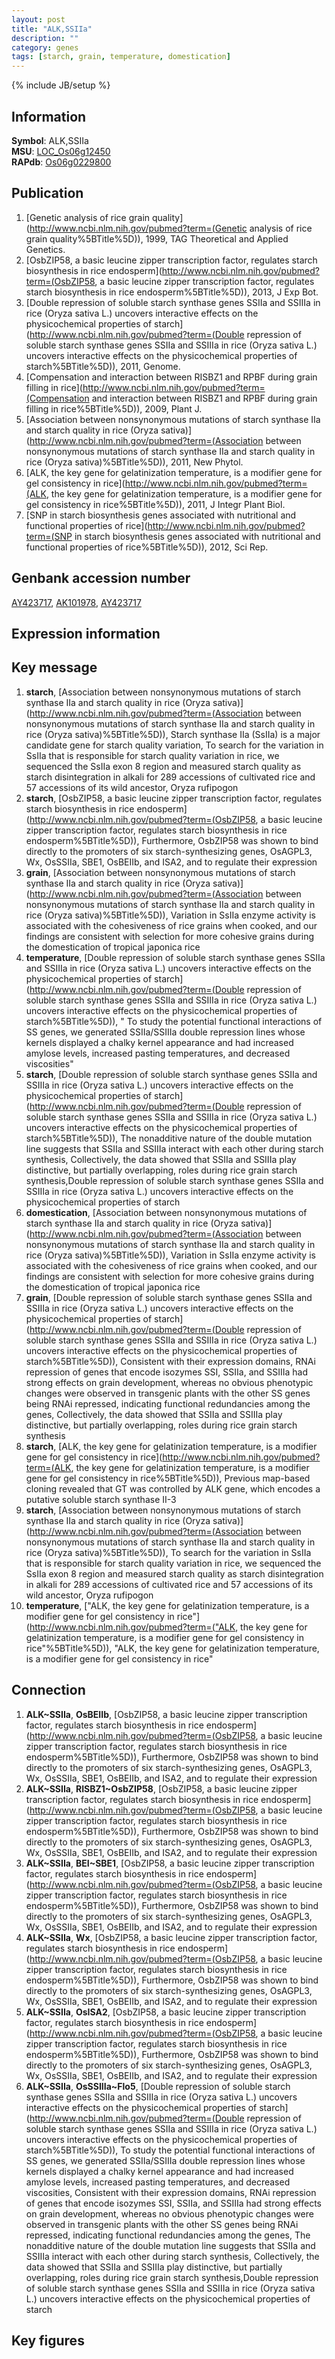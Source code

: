 ```yaml
---
layout: post
title: "ALK,SSIIa"
description: ""
category: genes
tags: [starch, grain, temperature, domestication]
---
```

{% include JB/setup %}

## Information
__Symbol__: ALK,SSIIa  
__MSU__: [LOC_Os06g12450](http://rice.plantbiology.msu.edu/cgi-bin/ORF_infopage.cgi?orf=LOC_Os06g12450)  
__RAPdb__: [Os06g0229800](http://rapdb.dna.affrc.go.jp/viewer/gbrowse_details/irgsp1?name=Os06g0229800)  

## Publication
1. [Genetic analysis of rice grain quality](http://www.ncbi.nlm.nih.gov/pubmed?term=(Genetic analysis of rice grain quality%5BTitle%5D)), 1999, TAG Theoretical and Applied Genetics.
2. [OsbZIP58, a basic leucine zipper transcription factor, regulates starch biosynthesis in rice endosperm](http://www.ncbi.nlm.nih.gov/pubmed?term=(OsbZIP58, a basic leucine zipper transcription factor, regulates starch biosynthesis in rice endosperm%5BTitle%5D)), 2013, J Exp Bot.
3. [Double repression of soluble starch synthase genes SSIIa and SSIIIa in rice (Oryza sativa L.) uncovers interactive effects on the physicochemical properties of starch](http://www.ncbi.nlm.nih.gov/pubmed?term=(Double repression of soluble starch synthase genes SSIIa and SSIIIa in rice (Oryza sativa L.) uncovers interactive effects on the physicochemical properties of starch%5BTitle%5D)), 2011, Genome.
4. [Compensation and interaction between RISBZ1 and RPBF during grain filling in rice](http://www.ncbi.nlm.nih.gov/pubmed?term=(Compensation and interaction between RISBZ1 and RPBF during grain filling in rice%5BTitle%5D)), 2009, Plant J.
5. [Association between nonsynonymous mutations of starch synthase IIa and starch quality in rice (Oryza sativa)](http://www.ncbi.nlm.nih.gov/pubmed?term=(Association between nonsynonymous mutations of starch synthase IIa and starch quality in rice (Oryza sativa)%5BTitle%5D)), 2011, New Phytol.
6. [ALK, the key gene for gelatinization temperature, is a modifier gene for gel consistency in rice](http://www.ncbi.nlm.nih.gov/pubmed?term=(ALK, the key gene for gelatinization temperature, is a modifier gene for gel consistency in rice%5BTitle%5D)), 2011, J Integr Plant Biol.
7. [SNP in starch biosynthesis genes associated with nutritional and functional properties of rice](http://www.ncbi.nlm.nih.gov/pubmed?term=(SNP in starch biosynthesis genes associated with nutritional and functional properties of rice%5BTitle%5D)), 2012, Sci Rep.

## Genbank accession number
[AY423717](http://www.ncbi.nlm.nih.gov/nuccore/AY423717), [AK101978](http://www.ncbi.nlm.nih.gov/nuccore/AK101978), [AY423717](http://www.ncbi.nlm.nih.gov/nuccore/AY423717)

## Expression information

## Key message
1. __starch__, [Association between nonsynonymous mutations of starch synthase IIa and starch quality in rice (Oryza sativa)](http://www.ncbi.nlm.nih.gov/pubmed?term=(Association between nonsynonymous mutations of starch synthase IIa and starch quality in rice (Oryza sativa)%5BTitle%5D)),  Starch synthase IIa (SsIIa) is a major candidate gene for starch quality variation, To search for the variation in SsIIa that is responsible for starch quality variation in rice, we sequenced the SsIIa exon 8 region and measured starch quality as starch disintegration in alkali for 289 accessions of cultivated rice and 57 accessions of its wild ancestor, Oryza rufipogon
2. __starch__, [OsbZIP58, a basic leucine zipper transcription factor, regulates starch biosynthesis in rice endosperm](http://www.ncbi.nlm.nih.gov/pubmed?term=(OsbZIP58, a basic leucine zipper transcription factor, regulates starch biosynthesis in rice endosperm%5BTitle%5D)),  Furthermore, OsbZIP58 was shown to bind directly to the promoters of six starch-synthesizing genes, OsAGPL3, Wx, OsSSIIa, SBE1, OsBEIIb, and ISA2, and to regulate their expression
3. __grain__, [Association between nonsynonymous mutations of starch synthase IIa and starch quality in rice (Oryza sativa)](http://www.ncbi.nlm.nih.gov/pubmed?term=(Association between nonsynonymous mutations of starch synthase IIa and starch quality in rice (Oryza sativa)%5BTitle%5D)),  Variation in SsIIa enzyme activity is associated with the cohesiveness of rice grains when cooked, and our findings are consistent with selection for more cohesive grains during the domestication of tropical japonica rice
4. __temperature__, [Double repression of soluble starch synthase genes SSIIa and SSIIIa in rice (Oryza sativa L.) uncovers interactive effects on the physicochemical properties of starch](http://www.ncbi.nlm.nih.gov/pubmed?term=(Double repression of soluble starch synthase genes SSIIa and SSIIIa in rice (Oryza sativa L.) uncovers interactive effects on the physicochemical properties of starch%5BTitle%5D)), " To study the potential functional interactions of SS genes, we generated SSIIa/SSIIIa double repression lines whose kernels displayed a chalky kernel appearance and had increased amylose levels, increased pasting temperatures, and decreased viscosities"
5. __starch__, [Double repression of soluble starch synthase genes SSIIa and SSIIIa in rice (Oryza sativa L.) uncovers interactive effects on the physicochemical properties of starch](http://www.ncbi.nlm.nih.gov/pubmed?term=(Double repression of soluble starch synthase genes SSIIa and SSIIIa in rice (Oryza sativa L.) uncovers interactive effects on the physicochemical properties of starch%5BTitle%5D)),  The nonadditive nature of the double mutation line suggests that SSIIa and SSIIIa interact with each other during starch synthesis, Collectively, the data showed that SSIIa and SSIIIa play distinctive, but partially overlapping, roles during rice grain starch synthesis,Double repression of soluble starch synthase genes SSIIa and SSIIIa in rice (Oryza sativa L.) uncovers interactive effects on the physicochemical properties of starch
6. __domestication__, [Association between nonsynonymous mutations of starch synthase IIa and starch quality in rice (Oryza sativa)](http://www.ncbi.nlm.nih.gov/pubmed?term=(Association between nonsynonymous mutations of starch synthase IIa and starch quality in rice (Oryza sativa)%5BTitle%5D)),  Variation in SsIIa enzyme activity is associated with the cohesiveness of rice grains when cooked, and our findings are consistent with selection for more cohesive grains during the domestication of tropical japonica rice
7. __grain__, [Double repression of soluble starch synthase genes SSIIa and SSIIIa in rice (Oryza sativa L.) uncovers interactive effects on the physicochemical properties of starch](http://www.ncbi.nlm.nih.gov/pubmed?term=(Double repression of soluble starch synthase genes SSIIa and SSIIIa in rice (Oryza sativa L.) uncovers interactive effects on the physicochemical properties of starch%5BTitle%5D)),  Consistent with their expression domains, RNAi repression of genes that encode isozymes SSI, SSIIa, and SSIIIa had strong effects on grain development, whereas no obvious phenotypic changes were observed in transgenic plants with the other SS genes being RNAi repressed, indicating functional redundancies among the genes, Collectively, the data showed that SSIIa and SSIIIa play distinctive, but partially overlapping, roles during rice grain starch synthesis
8. __starch__, [ALK, the key gene for gelatinization temperature, is a modifier gene for gel consistency in rice](http://www.ncbi.nlm.nih.gov/pubmed?term=(ALK, the key gene for gelatinization temperature, is a modifier gene for gel consistency in rice%5BTitle%5D)),  Previous map-based cloning revealed that GT was controlled by ALK gene, which encodes a putative soluble starch synthase II-3
9. __starch__, [Association between nonsynonymous mutations of starch synthase IIa and starch quality in rice (Oryza sativa)](http://www.ncbi.nlm.nih.gov/pubmed?term=(Association between nonsynonymous mutations of starch synthase IIa and starch quality in rice (Oryza sativa)%5BTitle%5D)),  To search for the variation in SsIIa that is responsible for starch quality variation in rice, we sequenced the SsIIa exon 8 region and measured starch quality as starch disintegration in alkali for 289 accessions of cultivated rice and 57 accessions of its wild ancestor, Oryza rufipogon
10. __temperature__, ["ALK, the key gene for gelatinization temperature, is a modifier gene for gel consistency in rice"](http://www.ncbi.nlm.nih.gov/pubmed?term=("ALK, the key gene for gelatinization temperature, is a modifier gene for gel consistency in rice"%5BTitle%5D)), "ALK, the key gene for gelatinization temperature, is a modifier gene for gel consistency in rice"

## Connection
1. __ALK~SSIIa__, __OsBEIIb__, [OsbZIP58, a basic leucine zipper transcription factor, regulates starch biosynthesis in rice endosperm](http://www.ncbi.nlm.nih.gov/pubmed?term=(OsbZIP58, a basic leucine zipper transcription factor, regulates starch biosynthesis in rice endosperm%5BTitle%5D)),  Furthermore, OsbZIP58 was shown to bind directly to the promoters of six starch-synthesizing genes, OsAGPL3, Wx, OsSSIIa, SBE1, OsBEIIb, and ISA2, and to regulate their expression
2. __ALK~SSIIa__, __RISBZ1~OsbZIP58__, [OsbZIP58, a basic leucine zipper transcription factor, regulates starch biosynthesis in rice endosperm](http://www.ncbi.nlm.nih.gov/pubmed?term=(OsbZIP58, a basic leucine zipper transcription factor, regulates starch biosynthesis in rice endosperm%5BTitle%5D)),  Furthermore, OsbZIP58 was shown to bind directly to the promoters of six starch-synthesizing genes, OsAGPL3, Wx, OsSSIIa, SBE1, OsBEIIb, and ISA2, and to regulate their expression
3. __ALK~SSIIa__, __BEI~SBE1__, [OsbZIP58, a basic leucine zipper transcription factor, regulates starch biosynthesis in rice endosperm](http://www.ncbi.nlm.nih.gov/pubmed?term=(OsbZIP58, a basic leucine zipper transcription factor, regulates starch biosynthesis in rice endosperm%5BTitle%5D)),  Furthermore, OsbZIP58 was shown to bind directly to the promoters of six starch-synthesizing genes, OsAGPL3, Wx, OsSSIIa, SBE1, OsBEIIb, and ISA2, and to regulate their expression
4. __ALK~SSIIa__, __Wx__, [OsbZIP58, a basic leucine zipper transcription factor, regulates starch biosynthesis in rice endosperm](http://www.ncbi.nlm.nih.gov/pubmed?term=(OsbZIP58, a basic leucine zipper transcription factor, regulates starch biosynthesis in rice endosperm%5BTitle%5D)),  Furthermore, OsbZIP58 was shown to bind directly to the promoters of six starch-synthesizing genes, OsAGPL3, Wx, OsSSIIa, SBE1, OsBEIIb, and ISA2, and to regulate their expression
5. __ALK~SSIIa__, __OsISA2__, [OsbZIP58, a basic leucine zipper transcription factor, regulates starch biosynthesis in rice endosperm](http://www.ncbi.nlm.nih.gov/pubmed?term=(OsbZIP58, a basic leucine zipper transcription factor, regulates starch biosynthesis in rice endosperm%5BTitle%5D)),  Furthermore, OsbZIP58 was shown to bind directly to the promoters of six starch-synthesizing genes, OsAGPL3, Wx, OsSSIIa, SBE1, OsBEIIb, and ISA2, and to regulate their expression
6. __ALK~SSIIa__, __OsSSIIIa~Flo5__, [Double repression of soluble starch synthase genes SSIIa and SSIIIa in rice (Oryza sativa L.) uncovers interactive effects on the physicochemical properties of starch](http://www.ncbi.nlm.nih.gov/pubmed?term=(Double repression of soluble starch synthase genes SSIIa and SSIIIa in rice (Oryza sativa L.) uncovers interactive effects on the physicochemical properties of starch%5BTitle%5D)),  To study the potential functional interactions of SS genes, we generated SSIIa/SSIIIa double repression lines whose kernels displayed a chalky kernel appearance and had increased amylose levels, increased pasting temperatures, and decreased viscosities, Consistent with their expression domains, RNAi repression of genes that encode isozymes SSI, SSIIa, and SSIIIa had strong effects on grain development, whereas no obvious phenotypic changes were observed in transgenic plants with the other SS genes being RNAi repressed, indicating functional redundancies among the genes, The nonadditive nature of the double mutation line suggests that SSIIa and SSIIIa interact with each other during starch synthesis, Collectively, the data showed that SSIIa and SSIIIa play distinctive, but partially overlapping, roles during rice grain starch synthesis,Double repression of soluble starch synthase genes SSIIa and SSIIIa in rice (Oryza sativa L.) uncovers interactive effects on the physicochemical properties of starch

## Key figures


